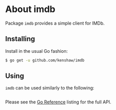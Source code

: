 # About imdb

Package `imdb` provides a simple client for IMDb.

## Installing

Install in the usual Go fashion:

```sh
$ go get -u github.com/kenshaw/imdb
```

## Using

`imdb` can be used similarly to the following:

```go
```

Please see the [Go Reference][goref] listing for the full API.

[goref]: https://pkg.go.dev/github.com/kenshaw/imdb
